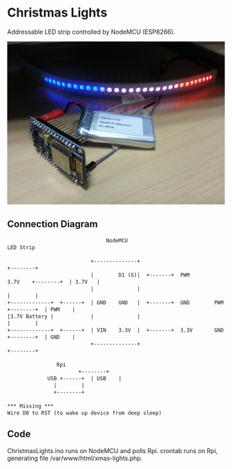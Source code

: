 # Christmas Lights

Addressable LED strip controlled by NodeMCU (ESP8266). 

!["Addressable LED strip controlled by NodeMCU"](images/IoTXmasLights.jpg)

## Connection Diagram

```
                                NodeMCU                                                 LED Strip

                           +--------------+                                            +--------+
                           |        D1 (5)|  +-------+  PWM        3.7V    +--------+  | 3.7V   |
                           |              |                                            |        |
+-------------+  +------+  | GND    GND   |  +-------+  GND        PWM     +--------+  | PWM    |
|3.7V Battery |            |              |                                            |        |
+-------------+  +------+  | VIN    3.3V  |  +-------+  3.3V       GND     +--------+  | GND    |
                           +--------------+                                            +--------+

			    Rpi
             		   +--------+
             USB +------+  | USB    |
			   |        |
			   +--------+

*** Missing ***
Wire D0 to RST (to wake up device from deep sleep)
```      

## Code

ChristmasLights.ino runs on NodeMCU and polls Rpi. crontab runs on Rpi, generating file /var/www/html/xmas-lights.php.
